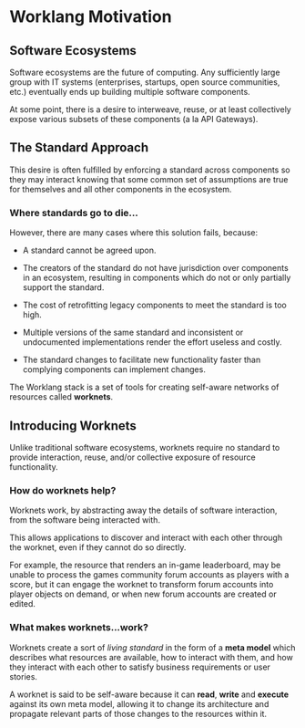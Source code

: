 # Worklang Motivation

## Software Ecosystems
Software ecosystems are the future of computing. Any sufficiently large group with IT systems (enterprises, startups, open source communities, etc.) eventually ends up building multiple software components. 

At some point, there is a desire to interweave, reuse, or at least collectively expose various subsets of these components (a la API Gateways).

## The Standard Approach
This desire is often fulfilled by enforcing a standard across components so they may interact knowing that some common set of assumptions are true for themselves and all other components in the ecosystem.

### Where standards go to die...
However, there are many cases where this solution fails, because:

- A standard cannot be agreed upon.

- The creators of the standard do not have jurisdiction over components in an ecosystem, resulting in components which do not or only partially support the standard.
- The cost of retrofitting legacy components to meet the standard is too high.

- Multiple versions of the same standard and inconsistent or undocumented implementations render the effort useless and costly.

- The standard changes to facilitate new functionality faster than complying components can implement changes.

The Worklang stack is a set of tools for creating self-aware networks of resources called **worknets**.

## Introducing Worknets
Unlike traditional software ecosystems, worknets require no standard to provide interaction, reuse, and/or collective exposure of resource functionality.

### How do worknets help?
Worknets work, by abstracting away the details of software interaction, from the software being interacted with.

This allows applications to discover and interact with each other through the worknet, even if they cannot do so directly.

For example, the resource that renders an in-game leaderboard, may be unable to process the games community forum accounts as players with a score, but it can engage the worknet to transform forum accounts into player objects on demand, or when new forum accounts are created or edited.

### What makes worknets...work?
Worknets create a sort of *living standard* in the form of a **meta model** which describes what resources are available, how to interact with them, and how they interact with each other to satisfy business requirements or user stories.

A worknet is said to be self-aware because it can **read**, **write** and **execute** against its own meta model, allowing it to change its architecture and propagate relevant parts of those changes to the resources within it.


